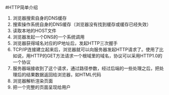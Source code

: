 #HTTP简单介绍
1. 浏览器搜索自身的DNS缓存
2. 搜索操作系统自身的DNS缓存（浏览器没有找到缓存或缓存已经失效）
3. 读取本地的HOST文件
4. 浏览器发起一个DNS的一个系统调用
5. 浏览器获得域名对应的IP地址后，发起HTTP三次握手
6. TCP/IP连接建立起来后，浏览器就可以向服务器发起HTTP请求了。使用了比如说，用HTTP的GET方法请求一个根域里的域名，协议可以采用HTTP1.0的一个协议
7. 服务器端接收到了这个请求，通过路径参数，经过后端的一些处理之后，把处理后的结果数据返回给浏览器，如HTML代码
8. 浏览器解析渲染页面
9. 把一个完整的页面呈现给用户


